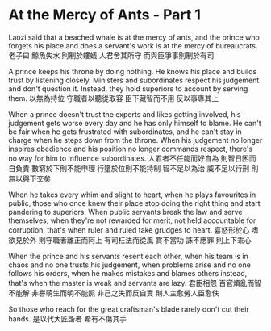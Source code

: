 # At the Mercy of Ants - Part 1

Laozi said
that a beached whale
is at the mercy of ants,
and the prince who forgets his place and does a servant's work
is at the mercy of bureaucrats.
老子曰
鯨魚失水
則制於螻蟻
人君舍其所守
而與臣爭事則制於有司

A prince keeps his throne by doing nothing.
He knows his place and builds trust by listening closely.
Ministers and subordinates respect his judgement and don't question it.
Instead, they hold superiors to account by serving them.
以無為持位
守職者以聽從取容
臣下藏智而不用
反以事專其上

When a prince doesn't trust the experts and likes getting involved,
his judgement gets worse every day and he has only himself to blame.
He can't be fair when he gets frustrated with subordinates,
and he can't stay in charge when he steps down from the throne.
When his judgement no longer inspires obedience
and his position no longer commands respect,
there's no way for him to influence subordinates.
人君者不任能而好自為
則智日困而自負責
數窮於下則不能申理
行墮於位則不能持制
智不足以為治
威不足以行刑
則無以與下交矣

When he takes every whim and slight to heart,
when he plays favourites in public,
those who once knew their place stop doing the right thing and start pandering to superiors.
When public servants break the law and serve themselves,
when they're not rewarded for merit,
not held accountable for corruption,
that's when ruler and ruled take grudges to heart.
喜怒形於心
嗜欲見於外
則守職者離正而阿上
有司枉法而從風
賞不當功
誅不應罪
則上下乖心

When the prince and his servants resent each other,
when his team is in chaos and no one trusts his judgement,
when problems arise and no one follows his orders,
when he makes mistakes and blames others instead,
that's when the master is weak and servants are lazy.
君臣相怨
百官煩亂而智不能解
非譽萌生而明不能照
非己之失而反自責
則人主愈勞人臣愈佚

So those who reach for the great craftsman's blade
rarely don't cut their hands.
是以代大匠斲者
希有不傷其手

